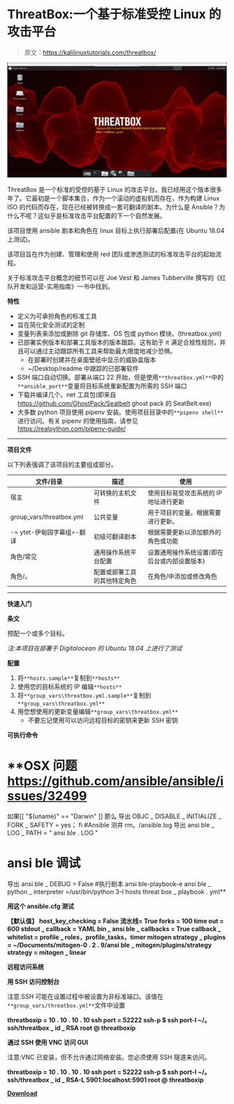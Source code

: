 # ThreatBox:一个基于标准受控 Linux 的攻击平台

> 原文：<https://kalilinuxtutorials.com/threatbox/>

[![](img/acc2679076fe51df0f2f2ae95506d16f.png)](https://blogger.googleusercontent.com/img/a/AVvXsEh3JSsQ4san39oMGhdQvILfUZoUOeRYCy0BCyqd6WXQ6Q0GZxr4vGESW4RCC-m9mHYxawRMErIi9dhix4k34F0Ijrb_53k_Upa3_BjQu-9dB7VfrzhmkaBPV8CSY6CD_-4xoQbTy01uA930MKPdxMf3ujwmuyXNyuuvrzuLSQLbysHJXye3mruI7LAO=s728)

ThreatBox 是一个标准的受控的基于 Linux 的攻击平台。我已经用这个版本很多年了。它最初是一个脚本集合，作为一个滚动的虚拟机而存在，作为构建 Linux ISO 的代码而存在，现在已经被转换成一套可翻译的剧本。为什么是 Ansible？为什么不呢？这似乎是标准攻击平台配置的下一个自然发展。

该项目使用 ansible 剧本和角色在 linux 目标上执行部署后配置(在 Ubuntu 18.04 上测试)。

该项目旨在作为创建、管理和使用 red 团队或渗透测试的标准攻击平台的起始流程。

关于标准攻击平台概念的细节可以在 Joe Vest 和 James Tubberville 撰写的《红队开发和运营-实用指南》一书中找到。

**特性**

*   定义为可承担角色的标准工具
*   旨在简化安全测试的定制
*   变量列表来添加或删除 git 存储库、OS 包或 python 模块。(threatbox.yml)
*   已部署实例版本和部署工具版本的版本跟踪。这有助于 it 满足合规性规则，并且可以通过主动跟踪所有工具来帮助最大限度地减少恐惧。
    *   在部署时创建并在桌面壁纸中显示的威胁盒版本
    *   ~/Desktop/readme 中跟踪的已部署软件
*   SSH 端口自动切换。部署从端口 22 开始，但是使用`**threatbox.yml**`中的`**ansible_port**`变量将目标系统重新配置为所需的 SSH 端口
*   下载并编译几个。net 工具包(即来自 https://github.com/GhostPack/Seatbelt ghost pack 的 SeatBelt.exe)
*   大多数 python 项目使用 pipenv 安装。使用项目目录中的`**pipenv shell**`进行访问。有关 pipenv 的使用指南，请参见 https://realpython.com/pipenv-guide/

* * *

**项目文件**

以下列表强调了该项目的主要组成部分。

| 文件/目录 | 描述 | 使用 |
| --- | --- | --- |
| 宿主 | 可转换的主机文件 | 使用目标易受攻击系统的 IP 地址进行更新 |
| group_vars/threatbox.yml | 公共变量 | 用于项目的变量。根据需要进行更新。 |
| -= ytet-伊甸园字幕组=-翻译 | 初级可翻译剧本 | 根据需要更新以添加额外的角色或功能 |
| 角色/常见 | 通用操作系统平台配置 | 设置通用操作系统设置(即在后台或内部设置版本) |
| 角色/。 | 配置或部署工具的其他特定角色 | 在角色/中添加或修改角色 |

* * *

**快速入门**

**条文**

预配一个或多个目标。

*注:本项目在部署于 Digitalocean 的 Ubuntu 18.04 上进行了测试*

**配置**

1.  将`**hosts.sample**`复制到`**hosts**`
2.  使用您的目标系统的 IP 编辑`**hosts**`
3.  将`**group_vars\threatbox.yml.sample**`复制到`**group_vars\threatbox.yml**`
4.  用您想使用的更新变量编辑`**group_vars\threatbox.yml**`
    *   不要忘记使用可以访问远程目标的密钥来更新 SSH 密钥

**可执行命令**

# **OSX 问题 https://github.com/ansible/ansible/issues/32499
如果[[ "$(uname)" == "Darwin" ]]
那么
导出 OBJC _ DISABLE _ INITIALIZE _ FORK _ SAFETY = yes；
fi
#Ansible 测井
rm。/ansible.log
导出 ansi ble _ LOG _ PATH = " ansi ble . LOG "
# ansi ble 调试
导出 ansi ble _ DEBUG = False
#执行剧本
ansi ble-playbook-e ansi ble _ python _ interpreter =/usr/bin/python 3-I hosts threat box _ playbook . yml**

**用这个 ansible.cfg 测试**

**【默认值】
host_key_checking = False
流水线= True
forks = 100
time out = 600
stdout _ callback = YAML
bin _ ansi ble _ callbacks = True
callback _ whitelist = profile _ roles，profile_tasks，timer
mitogen
strategy _ plugins = ~/Documents/mitogen-0 . 2 . 9/ansi ble _ mitogen/plugins/strategy
strategy = mitogen _ linear**

**远程访问系统**

**用 SSH 访问控制台**

注意:SSH 可能在设置过程中被设置为非标准端口。该值在`**group_vars/threatbox.yml**`文件中设置

**threatboxip = 10 . 10 . 10 . 10
ssh port = 52222
ssh-p $ ssh port-I ~/。ssh/threatbox _ id _ RSA root @ threatboxip**

**通过 SSH 使用 VNC 访问 GUI**

注意:VNC 已安装，但不允许通过网络安装。您必须使用 SSH 隧道来访问。

**threatboxip = 10 . 10 . 10 . 10
ssh port = 52222
ssh-p $ ssh port-I ~/。ssh/threatbox _ id _ RSA-L 5901:localhost:5901 root @ threatboxip**

[**Download**](https://github.com/threatexpress/threatbox)